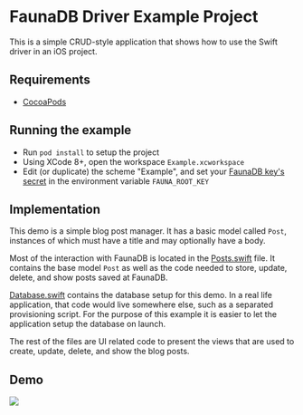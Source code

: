 # FaunaDB Driver Example Project

This is a simple CRUD-style application that shows how to use the Swift driver
in an iOS project.

## Requirements

- [CocoaPods](https://cocoapods.org/)

## Running the example

- Run `pod install` to setup the project
- Using XCode 8+, open the workspace `Example.xcworkspace`
- Edit (or duplicate) the scheme "Example", and set your
  [FaunaDB key's secret](https://fauna.com/documentation#authentication) in the
  environment variable `FAUNA_ROOT_KEY`

## Implementation

This demo is a simple blog post manager. It has a basic model called `Post`,
instances of which must have a title and may optionally have a body.

Most of the interaction with FaunaDB is located in the
[Posts.swift](https://github.com/faunadb/faunadb-swift/blob/master/Example/Example/Post.swift)
file. It contains the base model `Post` as well as the code needed to store,
update, delete, and show posts saved at FaunaDB.

[Database.swift](https://github.com/faunadb/faunadb-swift/blob/master/Example/Example/Database.swift)
contains the database setup for this demo. In a real life application, that code
would live somewhere else, such as a separated provisioning script. For the
purpose of this example it is easier to let the application setup the database
on launch.

The rest of the files are UI related code to present the views that are used to
create, update, delete, and show the blog posts.

## Demo

![](https://github.com/faunadb/faunadb-swift/blob/master/Example/demo.gif)
